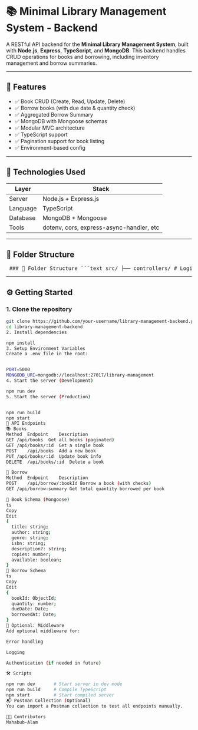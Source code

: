 # 📚 Minimal Library Management System - Backend

A RESTful API backend for the **Minimal Library Management System**, built with **Node.js**, **Express**, **TypeScript**, and **MongoDB**. This backend handles CRUD operations for books and borrowing, including inventory management and borrow summaries.

---

## 🚀 Features

- ✅ Book CRUD (Create, Read, Update, Delete)
- ✅ Borrow books (with due date & quantity check)
- ✅ Aggregated Borrow Summary
- ✅ MongoDB with Mongoose schemas
- ✅ Modular MVC architecture
- ✅ TypeScript support
- ✅ Pagination support for book listing
- ✅ Environment-based config

---

## 🧱 Technologies Used

| Layer    | Stack                                    |
| -------- | ---------------------------------------- |
| Server   | Node.js + Express.js                     |
| Language | TypeScript                               |
| Database | MongoDB + Mongoose                       |
| Tools    | dotenv, cors, express-async-handler, etc |

---

## 📁 Folder Structure

<pre> ### 📁 Folder Structure ```text src/ ├── controllers/ # Logic for each route ├── models/ # Mongoose schemas ├── routes/ # Express route handlers ├── config/ # DB & environment setup ├── utils/ # Utility functions ├── middlewares/ # Error handling middleware ├── app.ts # Express app setup └── server.ts # Entry point ``` </pre>

---

## ⚙️ Getting Started

### 1. Clone the repository

```bash
git clone https://github.com/your-username/library-management-backend.git
cd library-management-backend
2. Install dependencies

npm install
3. Setup Environment Variables
Create a .env file in the root:


PORT=5000
MONGODB_URI=mongodb://localhost:27017/library-management
4. Start the server (Development)

npm run dev
5. Start the server (Production)


npm run build
npm start
🔗 API Endpoints
📚 Books
Method	Endpoint	Description
GET	/api/books	Get all books (paginated)
GET	/api/books/:id	Get a single book
POST	/api/books	Add a new book
PUT	/api/books/:id	Update book info
DELETE	/api/books/:id	Delete a book

📖 Borrow
Method	Endpoint	Description
POST	/api/borrow/:bookId	Borrow a book (with checks)
GET	/api/borrow-summary	Get total quantity borrowed per book

🧪 Book Schema (Mongoose)
ts
Copy
Edit
{
  title: string;
  author: string;
  genre: string;
  isbn: string;
  description?: string;
  copies: number;
  available: boolean;
}
📑 Borrow Schema
ts
Copy
Edit
{
  bookId: ObjectId;
  quantity: number;
  dueDate: Date;
  borrowedAt: Date;
}
🔐 Optional: Middleware
Add optional middleware for:

Error handling

Logging

Authentication (if needed in future)

🛠 Scripts

npm run dev       # Start server in dev mode
npm run build     # Compile TypeScript
npm start         # Start compiled server
📬 Postman Collection (Optional)
You can import a Postman collection to test all endpoints manually.

👨‍💻 Contributors
Mahabub-Alam

```
